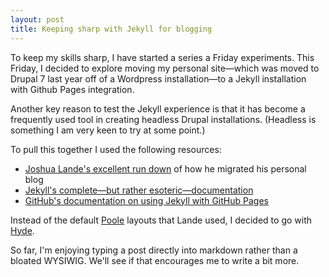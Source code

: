 ```yaml
---
layout: post
title: Keeping sharp with Jekyll for blogging
---
```


To keep my skills sharp, I have started a series a Friday experiments. This Friday, I decided to explore moving my personal site—which was moved to Drupal 7 last year off of a Wordpress installation—to a Jekyll installation with Github Pages integration.

Another key reason to test the Jekyll experience is that it has become a frequently used tool in creating headless Drupal installations. (Headless is something I am very keen to try at some point.)

To pull this together I used the following resources:

* [Joshua Lande's excellent run down](http://joshualande.com/jekyll-github-pages-poole/) of how he migrated his personal blog
* [Jekyll's complete—but rather esoteric—documentation](http://jekyllrb.com/docs/home/)
* [GitHub's documentation on using Jekyll with GitHub Pages](https://help.github.com/articles/using-jekyll-with-pages/)

Instead of the default [Poole](http://getpoole.com/) layouts that Lande used, I decided to go with [Hyde](https://github.com/poole/hyde).

So far, I'm enjoying typing a post directly into markdown rather than a bloated WYSIWIG. We'll see if that encourages me to write a bit more.
